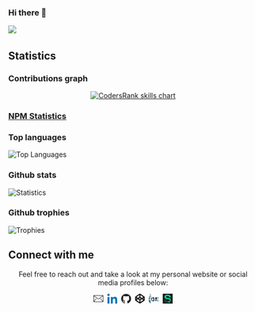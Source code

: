 ### Hi there 👋

![](https://github-readme-stats.vercel.app/api?username=AlexRogalskiy&show_icons=true&count_private=true)

<!--
**AlexRogalskiy/AlexRogalskiy** is a ✨ _special_ ✨ repository because its `README.md` (this file) appears on your GitHub profile.

Here are some ideas to get you started:

- 🔭 I’m currently working on ...
- 🌱 I’m currently learning ...
- 👯 I’m looking to collaborate on ...
- 🤔 I’m looking for help with ...
- 💬 Ask me about ...
- 📫 How to reach me: ...
- 😄 Pronouns: ...
- ⚡ Fun fact: ...
-->

## Statistics

### Contributions graph

<p align="center">
  <a href="https://profile.codersrank.io/user/alexrogalskiy" target="_blank">
    <img src="https://cr-skills-chart-widget.azurewebsites.net/api/api?username=alexrogalskiy&width=600" alt="CodersRank skills chart" />
  </a>
</p>

### [NPM Statistics](http://npm-stats.com/AlexRogalskiy)

### Top languages

![Top Languages](https://github-readme-stats.vercel.app/api/top-langs?username=alexrogalskiy&show_icons=true&locale=en&layout=compact)

### Github stats

![Statistics](https://github-readme-stats.vercel.app/api?username=AlexRogalskiy&show_icons=true&count_private=true)

### Github trophies

![Trophies](https://github-profile-trophy.vercel.app/?username=alexrogalskiy)

## Connect with me

<p align="center">Feel free to reach out and take a look at my personal website or social media profiles below:</p>
<div align="center">
    <a href="mailto:alexander.rogalsky@yandex.ru"><img src="https://raw.githubusercontent.com/AlexRogalskiy/AlexRogalskiy/main/images/mail.svg" width="20" height="20" alt=""></a>&nbsp;
    <a href="https://ru.linkedin.com/in/alexander-rogalskiy-985a4828"><img src="https://raw.githubusercontent.com/AlexRogalskiy/AlexRogalskiy/main/images/linkedin.svg" width="20" height="20" alt=""></a>&nbsp;
    <a href="https://github.com/alexrogalskiy"><img src="https://raw.githubusercontent.com/AlexRogalskiy/AlexRogalskiy/main/images/github.svg" width="20" height="20" alt=""></a>&nbsp;
    <a href="https://codepen.io/alexrogalskiy"><img src="https://raw.githubusercontent.com/AlexRogalskiy/AlexRogalskiy/main/images/codepen.svg" width="20" height="20" alt=""></a>&nbsp;
    <a href="https://profile.codersrank.io/user/alexrogalskiy"><img src="https://raw.githubusercontent.com/AlexRogalskiy/AlexRogalskiy/main/images/codersrank.svg" width="20" height="20" alt=""></a>&nbsp;
    <a href="https://sourcerer.io/alexrogalskiy" title="See my profile on Sourcerer"><img src="https://raw.githubusercontent.com/AlexRogalskiy/AlexRogalskiy/main/images/sourcerer.svg" width="20" height="20" alt=""></a>
</div>
